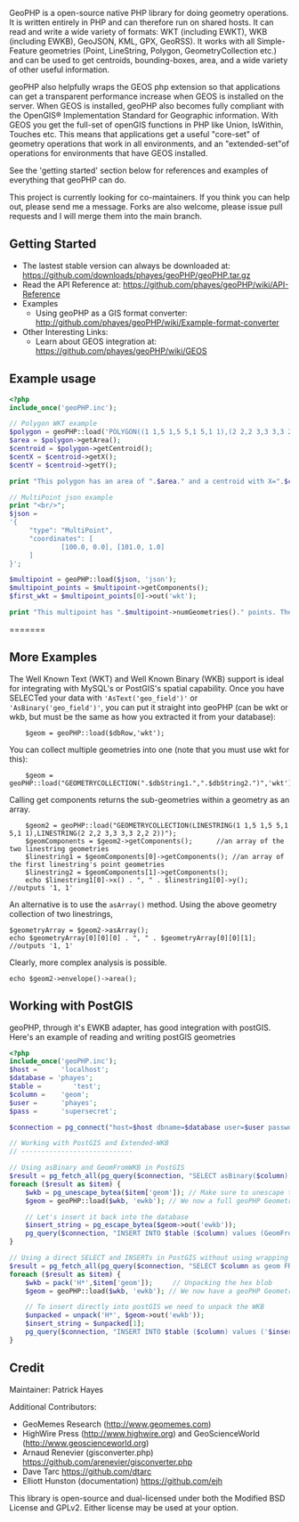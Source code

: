 ﻿GeoPHP is a open-source native PHP library for doing geometry operations. It is written entirely in PHP and
can therefore run on shared hosts. It can read and write a wide variety of formats: WKT (including EWKT), WKB (including EWKB), GeoJSON,
KML, GPX, GeoRSS). It works with all Simple-Feature geometries (Point, LineString, Polygon, GeometryCollection etc.)
and can be used to get centroids, bounding-boxes, area, and a wide variety of other useful information.

geoPHP also helpfully wraps the GEOS php extension so that applications can get a transparent performance
increase when GEOS is installed on the server. When GEOS is installed, geoPHP also becomes
fully compliant with the OpenGIS® Implementation Standard for Geographic information. With GEOS you get the
full-set of openGIS functions in PHP like Union, IsWithin, Touches etc. This means that applications
get a useful "core-set" of geometry operations that work in all environments, and an "extended-set"of operations
for environments that have GEOS installed.

See the 'getting started' section below for references and examples of everything that geoPHP can do.

This project is currently looking for co-maintainers. If you think you can help out, please send me a
message. Forks are also welcome, please issue pull requests and I will merge them into the main branch.

Getting Started
-----------------------

 * The lastest stable version can always be downloaded at: <https://github.com/downloads/phayes/geoPHP/geoPHP.tar.gz>
 * Read the API Reference at: <https://github.com/phayes/geoPHP/wiki/API-Reference>
 * Examples
	 * Using geoPHP as a GIS format converter: <http://github.com/phayes/geoPHP/wiki/Example-format-converter>
 * Other Interesting Links:
	 * Learn about GEOS integration at: <https://github.com/phayes/geoPHP/wiki/GEOS>

Example usage
-------------------------------------------------

```php
<?php
include_once('geoPHP.inc');

// Polygon WKT example
$polygon = geoPHP::load('POLYGON((1 1,5 1,5 5,1 5,1 1),(2 2,2 3,3 3,3 2,2 2))','wkt');
$area = $polygon->getArea();
$centroid = $polygon->getCentroid();
$centX = $centroid->getX();
$centY = $centroid->getY();

print "This polygon has an area of ".$area." and a centroid with X=".$centX." and Y=".$centY;

// MultiPoint json example
print "<br/>";
$json =
'{
	 "type": "MultiPoint",
	 "coordinates": [
			 [100.0, 0.0], [101.0, 1.0]
	 ]
}';

$multipoint = geoPHP::load($json, 'json');
$multipoint_points = $multipoint->getComponents();
$first_wkt = $multipoint_points[0]->out('wkt');

print "This multipoint has ".$multipoint->numGeometries()." points. The first point has a wkt representation of ".$first_wkt;
```
=======

More Examples
-------------------------------------------------

The Well Known Text (WKT) and Well Known Binary (WKB) support is ideal for integrating with MySQL's or PostGIS's spatial capability.
Once you have SELECTed your data with `'AsText('geo_field')'` or `'AsBinary('geo_field')'`, you can put it straight into
geoPHP (can be wkt or wkb, but must be the same as how you extracted it from your database):

		$geom = geoPHP::load($dbRow,'wkt');

You can collect multiple geometries into one (note that you must use wkt for this):

		$geom = geoPHP::load("GEOMETRYCOLLECTION(".$dbString1.",".$dbString2.")",'wkt');

Calling get components returns the sub-geometries within a geometry as an array.

		$geom2 = geoPHP::load("GEOMETRYCOLLECTION(LINESTRING(1 1,5 1,5 5,1 5,1 1),LINESTRING(2 2,2 3,3 3,3 2,2 2))");
		$geomComponents = $geom2->getComponents();		//an array of the two linestring geometries
		$linestring1 = $geomComponents[0]->getComponents();	//an array of the first linestring's point geometries
		$linestring2 = $geomComponents[1]->getComponents();
		echo $linestring1[0]->x() . ", " . $linestring1[0]->y();		//outputs '1, 1'

An alternative is to use the `asArray()` method. Using the above geometry collection of two linestrings,

	$geometryArray = $geom2->asArray();
	echo $geometryArray[0][0][0] . ", " . $geometryArray[0][0][1];		//outputs '1, 1'

Clearly, more complex analysis is possible.

	echo $geom2->envelope()->area();


Working with PostGIS
---------------------
geoPHP, through it's EWKB adapter, has good integration with postGIS. Here's an example of reading and writing postGIS geometries

```php
<?php
include_once('geoPHP.inc');
$host =		 'localhost';
$database = 'phayes';
$table =		'test';
$column =	 'geom';
$user =		 'phayes';
$pass =		 'supersecret';

$connection = pg_connect("host=$host dbname=$database user=$user password=$pass");

// Working with PostGIS and Extended-WKB
// ----------------------------

// Using asBinary and GeomFromWKB in PostGIS
$result = pg_fetch_all(pg_query($connection, "SELECT asBinary($column) as geom FROM $table"));
foreach ($result as $item) {
	$wkb = pg_unescape_bytea($item['geom']); // Make sure to unescape the hex blob
	$geom = geoPHP::load($wkb, 'ewkb'); // We now a full geoPHP Geometry object

	// Let's insert it back into the database
	$insert_string = pg_escape_bytea($geom->out('ewkb'));
	pg_query($connection, "INSERT INTO $table ($column) values (GeomFromWKB('$insert_string'))");
}

// Using a direct SELECT and INSERTs in PostGIS without using wrapping functions
$result = pg_fetch_all(pg_query($connection, "SELECT $column as geom FROM $table"));
foreach ($result as $item) {
	$wkb = pack('H*',$item['geom']);	 // Unpacking the hex blob
	$geom = geoPHP::load($wkb, 'ewkb'); // We now have a geoPHP Geometry

	// To insert directly into postGIS we need to unpack the WKB
	$unpacked = unpack('H*', $geom->out('ewkb'));
	$insert_string = $unpacked[1];
	pg_query($connection, "INSERT INTO $table ($column) values ('$insert_string')");
}
```


Credit
-------------------------------------------------

Maintainer: Patrick Hayes

Additional Contributors:

 * GeoMemes Research (<http://www.geomemes.com>)
 * HighWire Press (<http://www.highwire.org>) and GeoScienceWorld (<http://www.geoscienceworld.org>)
 * Arnaud Renevier (gisconverter.php) <https://github.com/arenevier/gisconverter.php>
 * Dave Tarc <https://github.com/dtarc>
 * Elliott Hunston (documentation) <https://github.com/ejh>

This library is open-source and dual-licensed under both the Modified BSD License and GPLv2. Either license may be used at your option.
